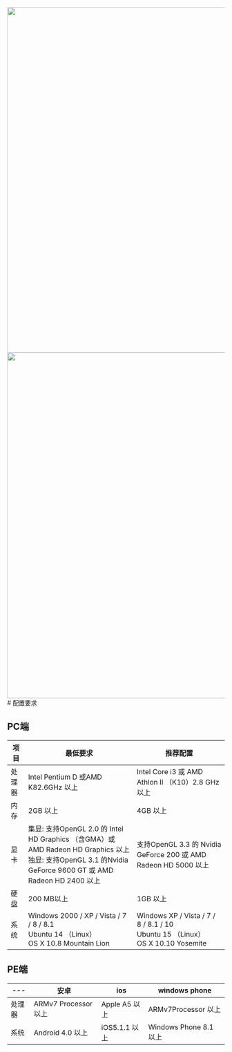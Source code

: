 <div align="center" >
<img src="./img/wdsjxb_bg1.jpg" width="800" >  
<img src="./img/wdsjxb_bg2.jpg" width="800" >    
</div>
# 配置要求

## PC端

项目 | 最低要求 | 推荐配置
-- | -- | --
处理器 | Intel Pentium D 或AMD K82.6GHz 以上 | Intel Core i3 或 AMD Athlon II （K10）2.8 GHz 以上
内存 | 2GB 以上 | 4GB 以上
显卡 | 集显: 支持OpenGL 2.0 的 Intel HD Graphics （含GMA）或 AMD Radeon HD Graphics 以上<br />独显: 支持OpenGL 3.1 的Nvidia GeForce 9600 GT 或 AMD Radeon HD 2400 以上 | 支持OpenGL 3.3 的 Nvidia GeForce 200 或 AMD Radeon HD 5000 以上
硬盘 | 200 MB以上 | 1GB 以上
系统 | Windows 2000 / XP / Vista / 7 / 8 / 8.1<br />Ubuntu 14 （Linux）<br />OS X 10.8 Mountain Lion | Windows XP / Vista / 7 / 8 / 8.1 / 10<br />Ubuntu 15 （Linux）<br />OS X 10.10 Yosemite

## PE端

--- | 安卓 | ios | windows phone
--- | --- | --- | ---
处理器 | ARMv7 Processor 以上 | Apple A5 以上 | ARMv7Processor 以上
系统 | Android 4.0 以上 | iOS5.1.1 以上 | Windows Phone 8.1 以上

&nbsp; <!-- 防止表格底端被边框覆盖 -->